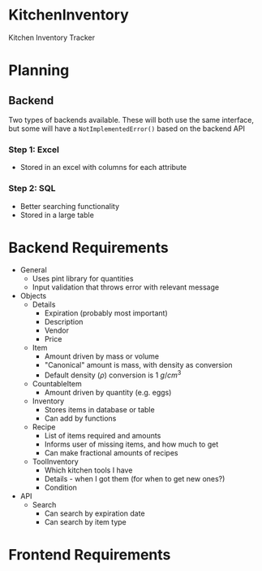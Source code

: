 # KitchenInventory
Kitchen Inventory Tracker

# Planning


## Backend
Two types of backends available. These will both use the same interface, but some will have a ```NotImplementedError()``` based on the backend API
### Step 1: Excel
- Stored in an excel with columns for each attribute
### Step 2: SQL
- Better searching functionality
- Stored in a large table

# Backend Requirements
- General
  - Uses pint library for quantities
  - Input validation that throws error with relevant message
- Objects
  - Details
    - Expiration (probably most important)
    - Description
    - Vendor
    - Price
  - Item
    - Amount driven by mass or volume
    - "Canonical" amount is mass, with density as conversion
    - Default density ($\rho$) conversion is $1\ g/cm^3$
  - CountableItem
    - Amount driven by quantity (e.g. eggs)
  - Inventory
    - Stores items in database or table
    - Can add by functions
  - Recipe
    - List of items required and amounts
    - Informs user of missing items, and how much to get
    - Can make fractional amounts of recipes
  - ToolInventory
    - Which kitchen tools I have
    - Details - when I got them (for when to get new ones?)
    - Condition
- API
  - Search 
    - Can search by expiration date
    - Can search by item type

# Frontend Requirements